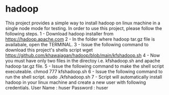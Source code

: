 # hadoop

This project provides a simple way to install hadoop on linux machine in a single node mode for testing.
In order to use this project, please follow the following steps.
1 - Download hadoop installer from https://hadoop.apache.com
2 - In the folder where hadoop tar.gz file is availabale, open the TERMINAL.
3 - Issue the following command to download this project's shells script
    wget https://github.com/khawajagan/hadoop/blob/main/kfshadoop.sh
4 - Now you must have only two files in the directoy i.e. kfshadoop.sh and apache hadoop tar.gz file.
5 - Issue the following command to make the shell script executeable.
    chmod 777 kfshadoop.sh
6 - Issue the following command to run the shell script.
    sudo ./kfshadoop.sh
7 - Script will automatically install hadoop in your linux machine and create a new user with following credentials.
    User Name : huser        Password  : huser
